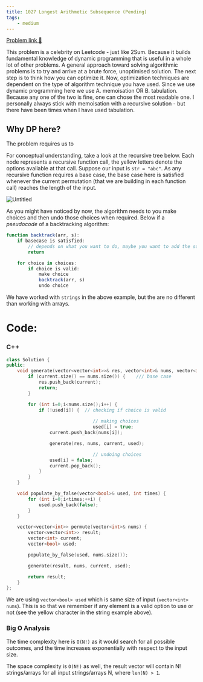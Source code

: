 ```yaml
---
title: 1027 Longest Arithmetic Subsequence (Pending)
tags:
    - medium
---
```



[Problem link 🔗](https://leetcode.com/problems/longest-arithmetic-subsequence/description/) 

This problem is a celebrity on Leetcode - just like 2Sum. Because it builds fundamental knowledge of dynamic programming that is useful in a whole lot of other problems. A general approach toward solving algorithmic problems is to try and arrive at a brute force, unoptimised solution. The next step is to think how you can optimize it. Now, optimization techniques are dependent on the type of algorithm technique you have used. Since we use dynamic programming here we use A. memoisation OR B. tabulation. Because any one of the two is fine, one can chose the most readable one. I personally always stick with memoisation with a recursive solution - but there have been times when I have used tabulation.

## Why DP here?

The problem requires us to 

For conceptual understanding, take a look at the recursive tree below. Each node represents a recursive function call, the yellow letters denote the options available at that call. Suppose our input is `str = "abc"`. As any recursive function requires a base case, the base case here is satisfied whenever the current permutation (that we are building in each function call) reaches the length of the input.

![Untitled](46%20Permutations%2023e1aed1243f489f9c076da2671361b7/Untitled.png)

As you might have noticed by now, the algorithm needs to you make choices and then undo those choices when required. Below if a *pseudocode* of a backtracking algorithm:

 

```jsx
function backtrack(arr, s):
	if basecase is satisfied:
		// depends on what you want to do, maybe you want to add the subresult to the result
		return

	for choice in choices:
		if choice is valid:
			make choice
			backtrack(arr, s)		
			undo choice
```

We have worked with `strings` in the above example, but the are no different than working with arrays.

# Code:

### C++

```cpp
class Solution {
public:
    void generate(vector<vector<int>>& res, vector<int>& nums, vector<int>& current, vector<bool>& used) {
        if (current.size() == nums.size()) {    /// base case
            res.push_back(current);
            return;
        }

        for (int i=0;i<nums.size();i++) {
            if (!used[i]) {  // checking if choice is valid
                
								// making choices
								used[i] = true;
                current.push_back(nums[i]);

                generate(res, nums, current, used);

								// undoing choices
                used[i] = false;
                current.pop_back();
            }
        }
    }

    void populate_by_false(vector<bool>& used, int times) {
        for (int i=0;i<times;++i) {
            used.push_back(false);
        }
    }

    vector<vector<int>> permute(vector<int>& nums) {
        vector<vector<int>> result;
        vector<int> current;
        vector<bool> used;

        populate_by_false(used, nums.size());

        generate(result, nums, current, used);

        return result;
    }
};
```

We are using `vector<bool> used` which is same size of input (`vector<int> nums`). This is so that we remember if any element is a valid option to use or not (see the yellow character in the string example above). 

### Big O Analysis

The time complexity here is `O(N!)` as it would search for all possible outcomes, and the time increases exponentially with respect to the input size.

The space complexity is `O(N!)` as well, the result vector will contain N! strings/arrays for all input strings/arrays N, where `len(N) > 1`.
